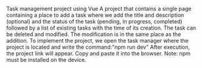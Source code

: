 Task management project using Vue A project that contains a single page containing a place to add a task where we add the title and description (optional) and the status of the task (pending, in progress, completed) followed by a list of existing tasks with the time of its creation. The task can be deleted and modified. The modification is in the same place as the addition. To implement the project, we open the task manager where the project is located and write the command:"npm run dev"
After execution, the project link will appear. Copy and paste it into the browser.
Note: npm must be installed on the device.
